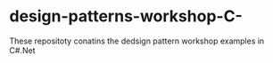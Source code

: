 # design-patterns-workshop-C-
These repositoty conatins the dedsign pattern workshop examples in C#.Net
